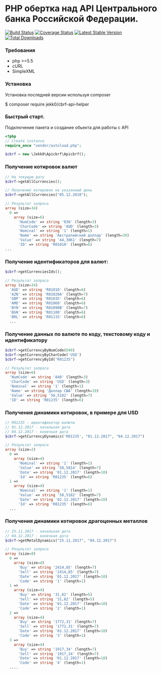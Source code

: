 # PHP обертка над API Центрального банка Российской Федерации.
[![Build Status](https://travis-ci.org/jekk0/cbrf-api-helper.svg?branch=master)](https://travis-ci.org/jekk0/cbrf-api-helper)
[![Coverage Status](https://codecov.io/gh/jekk0/cbrf-api-helper/branch/master/graphs/badge.svg)](https://codecov.io/gh/jekk0/cbrf-api-helper)
[![Latest Stable Version](https://poser.pugx.org/jekk0/cbrf-api-helper/v/stable)](https://packagist.org/packages/jekk0/cbrf-api-helper)
[![Total Downloads](https://poser.pugx.org/jekk0/cbrf-api-helper/downloads)](https://packagist.org/packages/jekk0/cbrf-api-helper)

### Требования

  * php >=5.5
  * cURL
  * SimpleXML

### Установка

 Установка последней версии используя composer

 $ composer require jekk0/cbrf-api-helper

### Быстрый старт.
Подключение пакета и создание обьекта для работы с API
```php
<?php
// Create instance
require_once "vendor/autoload.php";

$cbrf = new \Jekk0\Apicbrf\Apicbrf();
```

### Получение котировок валют
```php
// На текущую дату
$cbrf->getAllCurrencies();

// Получение котировок на указанный день
$cbrf->getAllCurrencies("05.12.2010");

// Результат запроса
array (size=34)
  0 =>
    array (size=6)
      'NumCode' => string '036' (length=3)
      'CharCode' => string 'AUD' (length=3)
      'Nominal' => string '1' (length=1)
      'Name' => string 'Австралийский доллар' (length=39)
      'Value' => string '44,3861' (length=7)
      'ID' => string 'R01010' (length=6)
...
```
### Получение идентификаторов для валют:

```php
$cbrf->getCurrenciesIds();

// Результат запроса
array (size=34)
  'AUD' => string 'R01010' (length=6)
  'AZN' => string 'R01020A' (length=7)
  'GBP' => string 'R01035' (length=6)
  'AMD' => string 'R01060' (length=6)
  'BYN' => string 'R01090B' (length=7)
  'BGN' => string 'R01100' (length=6)
  'BRL' => string 'R01115' (length=6)
  ...
```
### Получение данных по валюте по коду, текстовому коду и идентификатору
```php
$cbrf->getCurrencyByNumCode(840)
$cbrf->getCurrencyByCharCode('USD')
$cbrf->getCurrencyById("R01235")

// Результат запроса
array (size=6)
  'NumCode' => string '840' (length=3)
  'CharCode' => string 'USD' (length=3)
  'Nominal' => string '1' (length=1)
  'Name' => string 'Доллар США' (length=19)
  'Value' => string '58,5182' (length=7)
  'ID' => string 'R01235' (length=6)
```
### Получения динамики котировок, в примере для USD
```php
// R01235 - идентификатор валюты
// 01.12.2017 - начальная дата
// 04.12.2017 - конечная дата
$cbrf->getCurrencyDynamics('R01235', "01.12.2017", "04.12.2017")

// Результат запроса
array (size=2)
  0 =>
    array (size=4)
      'Nominal' => string '1' (length=1)
      'Value' => string '58,5814' (length=7)
      'Date' => string '01.12.2017' (length=10)
      'Id' => string 'R01235' (length=6)
  1 =>
    array (size=4)
      'Nominal' => string '1' (length=1)
      'Value' => string '58,5182' (length=7)
      'Date' => string '02.12.2017' (length=10)
      'Id' => string 'R01235' (length=6)
  ...
```

### Получения динамики котировок драгоценных металлов
```php
// 25.11.2017 - начальная дата
// 04.12.2017 - конечная дата
$cbrf->getMetalDynamics("25.11.2017", "04.12.2017")

// Результат запроса
array (size=8)
  0 =>
    array (size=4)
      'Buy' => string '2414,85' (length=7)
      'Sell' => string '2414,85' (length=7)
      'Date' => string '01.12.2017' (length=10)
      'Code' => string '1' (length=1)
  1 =>
    array (size=4)
      'Buy' => string '31,82' (length=5)
      'Sell' => string '31,82' (length=5)
      'Date' => string '01.12.2017' (length=10)
      'Code' => string '2' (length=1)
  2 =>
    array (size=4)
      'Buy' => string '1772,31' (length=7)
      'Sell' => string '1772,31' (length=7)
      'Date' => string '01.12.2017' (length=10)
      'Code' => string '3' (length=1)
  3 =>
    array (size=4)
      'Buy' => string '1917,34' (length=7)
      'Sell' => string '1917,34' (length=7)
      'Date' => string '01.12.2017' (length=10)
      'Code' => string '4' (length=1)
  ....
```
